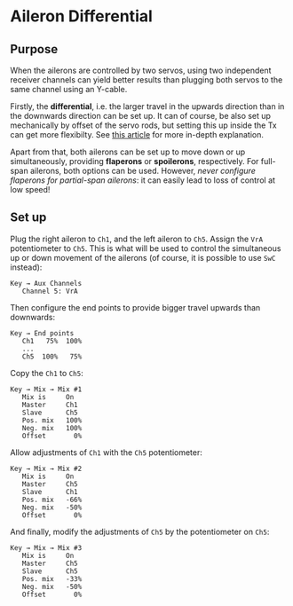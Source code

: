 # Aileron Differential

## Purpose

When the ailerons are controlled by two servos, using two independent
receiver channels can yield better results than plugging both servos to the
same channel using an Y-cable.

Firstly, the **differential**, i.e. the larger travel in the upwards
direction than in the downwards direction can be set up. It can of course,
be also set up mechanically by offset of the servo rods, but setting this
up inside the Tx can get more flexibilty. See [this article](https://www.rc-airplane-world.com/aileron-differential.html)
for more in-depth explanation.

Apart from that, both ailerons can be set up to move down or up simultaneously,
providing **flaperons** or **spoilerons**, respectively. For full-span
ailerons, both options can be used. However, *never configure flaperons
for partial-span ailerons*: it can easily lead to loss of control at low
speed!


## Set up

Plug the right aileron to `Ch1`, and the left aileron to `Ch5`.
Assign the `VrA` potentiometer to `Ch5`. This is what will be used to control
the simultaneous up or down movement of the ailerons (of course, it is
possible to use `SwC` instead):

```
Key → Aux Channels
   Channel 5: VrA
```

Then configure the end points to provide bigger travel upwards than
downwards:

```
Key → End points
   Ch1   75%  100%
   ...
   Ch5  100%   75%
```

Copy the `Ch1` to `Ch5`:

```
Key → Mix → Mix #1
   Mix is     On
   Master     Ch1
   Slave      Ch5
   Pos. mix   100%
   Neg. mix   100%
   Offset       0%
```

Allow adjustments of `Ch1` with the `Ch5` potentiometer:

```
Key → Mix → Mix #2
   Mix is     On
   Master     Ch5
   Slave      Ch1
   Pos. mix   -66%
   Neg. mix   -50%
   Offset       0%
```

And finally, modify the adjustments of `Ch5` by the potentiometer on `Ch5`:
```
Key → Mix → Mix #3
   Mix is     On
   Master     Ch5
   Slave      Ch5
   Pos. mix   -33%
   Neg. mix   -50%
   Offset       0%
```

